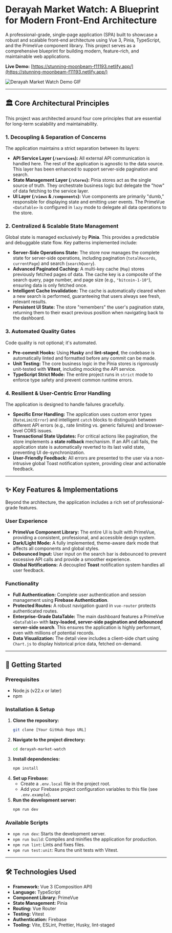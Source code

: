 # Derayah Market Watch: A Blueprint for Modern Front-End Architecture

A professional-grade, single-page application (SPA) built to showcase a robust and scalable front-end architecture using Vue 3, Pinia, TypeScript, and the PrimeVue component library. This project serves as a comprehensive blueprint for building modern, feature-rich, and maintainable web applications.

**Live Demo:** [https://stunning-moonbeam-f11193.netlify.app/](https://stunning-moonbeam-f11193.netlify.app/)

![Derayah Market Watch Demo GIF](./.github/assets/app-demo.gif)

---

## 🏛️ Core Architectural Principles

This project was architected around four core principles that are essential for long-term scalability and maintainability.

### 1. Decoupling & Separation of Concerns

The application maintains a strict separation between its layers:

- **API Service Layer (`/services`):** All external API communication is handled here. The rest of the application is agnostic to the data source. This layer has been enhanced to support server-side pagination and search.
- **State Management Layer (`/stores`):** Pinia stores act as the single source of truth. They orchestrate business logic but delegate the "how" of data fetching to the service layer.
- **UI Layer (`/views` & `/components`):** Vue components are primarily "dumb," responsible for displaying state and emitting user events. The PrimeVue `<DataTable>` is configured in `lazy` mode to delegate all data operations to the store.

### 2. Centralized & Scalable State Management

Global state is managed exclusively by **Pinia**. This provides a predictable and debuggable state flow. Key patterns implemented include:

- **Server-Side Operations State:** The store now manages the complete state for server-side operations, including pagination (`totalRecords`, `currentPage`) and search (`searchQuery`).
- **Advanced Paginated Caching:** A multi-key cache (`Map`) stores previously fetched pages of data. The cache key is a composite of the search query, page number, and page size (e.g., `"bitcoin-1-10"`), ensuring data is only fetched once.
- **Intelligent Cache Invalidation:** The cache is automatically cleared when a new search is performed, guaranteeing that users always see fresh, relevant results.
- **Persistent UI State:** The store "remembers" the user's pagination state, returning them to their exact previous position when navigating back to the dashboard.

### 3. Automated Quality Gates

Code quality is not optional; it's automated.

- **Pre-commit Hooks:** Using **Husky** and **lint-staged**, the codebase is automatically linted and formatted before any commit can be made.
- **Unit Testing:** The core business logic in the Pinia stores is rigorously unit-tested with **Vitest**, including mocking the API service.
- **TypeScript Strict Mode:** The entire project runs in `strict` mode to enforce type safety and prevent common runtime errors.

### 4. Resilient & User-Centric Error Handling

The application is designed to handle failures gracefully.

- **Specific Error Handling:** The application uses custom error types (`RateLimitError`) and intelligent `catch` blocks to distinguish between different API errors (e.g., rate limiting vs. generic failures) and browser-level CORS issues.
- **Transactional State Updates:** For critical actions like pagination, the store implements a **state rollback** mechanism. If an API call fails, the application state is automatically reverted to its last valid state, preventing UI de-synchronization.
- **User-Friendly Feedback:** All errors are presented to the user via a non-intrusive global Toast notification system, providing clear and actionable feedback.

---

## ✨ Key Features & Implementations

Beyond the architecture, the application includes a rich set of professional-grade features.

### User Experience

- **PrimeVue Component Library:** The entire UI is built with PrimeVue, providing a consistent, professional, and accessible design system.
- **Dark/Light Mode:** A fully implemented, theme-aware dark mode that affects all components and global styles.
- **Debounced Input:** User input on the search bar is debounced to prevent excessive API calls and provide a smoother experience.
- **Global Notifications:** A decoupled **Toast** notification system handles all user feedback.

### Functionality

- **Full Authentication:** Complete user authentication and session management using **Firebase Authentication**.
- **Protected Routes:** A robust navigation guard in `vue-router` protects authenticated routes.
- **Enterprise-Grade DataTable:** The main dashboard features a PrimeVue `<DataTable>` with **lazy-loaded, server-side pagination and debounced server-side search**. This ensures the application is highly performant, even with millions of potential records.
- **Data Visualization:** The detail view includes a client-side chart using `Chart.js` to display historical price data, fetched on-demand.

---

## 🚀 Getting Started

### Prerequisites

- Node.js (v22.x or later)
- npm

### Installation & Setup

1.  **Clone the repository:**
    ```bash
    git clone [Your GitHub Repo URL]
    ```
2.  **Navigate to the project directory:**
    ```bash
    cd derayah-market-watch
    ```
3.  **Install dependencies:**
    ```bash
    npm install
    ```
4.  **Set up Firebase:**
    - Create a `.env.local` file in the project root.
    - Add your Firebase project configuration variables to this file (see `.env.example`).
5.  **Run the development server:**
    ```bash
    npm run dev
    ```

### Available Scripts

- `npm run dev`: Starts the development server.
- `npm run build`: Compiles and minifies the application for production.
- `npm run lint`: Lints and fixes files.
- `npm run test:unit`: Runs the unit tests with Vitest.

---

## 🛠️ Technologies Used

- **Framework:** Vue 3 (Composition API)
- **Language:** TypeScript
- **Component Library:** PrimeVue
- **State Management:** Pinia
- **Routing:** Vue Router
- **Testing:** Vitest
- **Authentication:** Firebase
- **Tooling:** Vite, ESLint, Prettier, Husky, lint-staged
